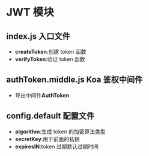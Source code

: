 # JWT 模块

## index.js 入口文件

- **createToken**:创建 token 函数
- **verifyToken**:验证 token 函数

## authToken.middle.js Koa 鉴权中间件

- 导出中间件**AuthToken**

## config.default 配置文件

- **algorithm**:生成 token 的加密算法类型
- **secretKey**:用于前面的私钥
- **expiresIN**:token 过期默认过期时间
